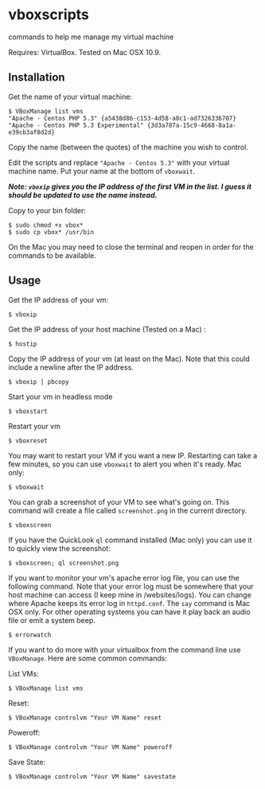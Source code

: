 vboxscripts
===========

commands to help me manage my virtual machine

Requires: VirtualBox. Tested on Mac OSX 10.9.

Installation
------------

Get the name of your virtual machine:

```
$ VBoxManage list vms
"Apache - Centos PHP 5.3" {a5438d86-c153-4d58-a8c1-ad7326336707}
"Apache - Centos PHP 5.3 Experimental" {3d3a787a-15c9-4668-8a1a-e39cb3af0d2d}
```

Copy the name (between the quotes) of the machine you wish to control.

Edit the scripts and replace `"Apache - Centos 5.3"` with your virtual machine name. Put your name at the bottom of `vboxwait`.

***Note: `vboxip` gives you the IP address of the first VM in the list. I guess it should be updated to use the name instead.***

Copy to your bin folder:
```
$ sudo chmod +x vbox*
$ sudo cp vbox* /usr/bin
```

On the Mac you may need to close the terminal and reopen in order for the commands to be available.


Usage
-----

Get the IP address of your vm:
```
$ vboxip
```

Get the IP address of your host machine (Tested on a Mac) :
```
$ hostip
```

Copy the IP address of your vm (at least on the Mac). Note that this could include a newline after the IP address.
```
$ vboxip | pbcopy
```

Start your vm in headless mode
```
$ vboxstart
```

Restart your vm
```
$ vboxreset
```

You may want to restart your VM if you want a new IP. Restarting can take a few minutes, so you can use `vboxwait` to alert you when it's ready. Mac only:
```
$ vboxwait
```

You can grab a screenshot of your VM to see what's going on. This command will create a file called `screenshot.png` in the current directory.
```
$ vboxscreen
```

If you have the QuickLook `ql` command installed (Mac only) you can use it to quickly view the screenshot:
```
$ vboxscreen; ql screenshot.png
```

If you want to monitor your vm's apache error log file, you can use the following command. Note that your error log must be somewhere that your host machine can access (I keep mine in /websites/logs). You can change where Apache keeps its error log in `httpd.conf`. The `say` command is Mac OSX only. For other operating systems you can have it play back an audio file or emit a system beep.
```
$ errorwatch
```

If you want to do more with your virtualbox from the command line use `VBoxManage`. Here are some common commands:

List VMs:
```
$ VBoxManage list vms
```

Reset:
```
$ VBoxManage controlvm "Your VM Name" reset
```

Poweroff:
```
$ VBoxManage controlvm "Your VM Name" poweroff
```
Save State:
```
$ VBoxManage controlvm "Your VM Name" savestate
```
